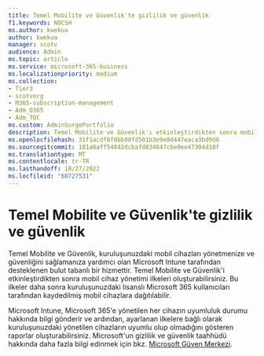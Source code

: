 ```yaml
---
title: Temel Mobilite ve Güvenlik'te gizlilik ve güvenlik
f1.keywords: NOCSH
ms.author: kwekua
author: kwekua
manager: scotv
audience: Admin
ms.topic: article
ms.service: microsoft-365-business
ms.localizationpriority: medium
ms.collection:
- Tier3
- scotvorg
- M365-subscription-management
- Adm_O365
- Adm_TOC
ms.custom: AdminSurgePortfolio
description: Temel Mobilite ve Güvenlik'i etkinleştirdikten sonra mobil cihaz yönetimi ilkeleri oluşturabilirsiniz.
ms.openlocfilehash: 31f1acdf6f0bb90fd501b3e9e8d447eaca3bd9d8
ms.sourcegitcommit: 181a0aff54842dcbafd834647c6e9ee47304d10f
ms.translationtype: MT
ms.contentlocale: tr-TR
ms.lasthandoff: 10/27/2022
ms.locfileid: "68727531"
---
```

# <a name="privacy-and-security-in-basic-mobility-and-security"></a>Temel Mobilite ve Güvenlik'te gizlilik ve güvenlik

Temel Mobilite ve Güvenlik, kuruluşunuzdaki mobil cihazları yönetmenize ve güvenliğini sağlamanıza yardımcı olan Microsoft Intune tarafından desteklenen bulut tabanlı bir hizmettir. Temel Mobilite ve Güvenlik'i etkinleştirdikten sonra mobil cihaz yönetimi ilkeleri oluşturabilirsiniz. Bu ilkeler daha sonra kuruluşunuzdaki lisanslı Microsoft 365 kullanıcıları tarafından kaydedilmiş mobil cihazlara dağıtılabilir.

Microsoft Intune, Microsoft 365'e yönetilen her cihazın uyumluluk durumu hakkında bilgi gönderir ve ardından, ayarlanan ilkelere bağlı olarak kuruluşunuzdaki yönetilen cihazların uyumlu olup olmadığını gösteren raporlar oluşturabilirsiniz. Microsoft'un gizlilik ve güvenlik taahhüdü hakkında daha fazla bilgi edinmek için bkz. [Microsoft Güven Merkezi](https://www.microsoft.com/trust-center).
